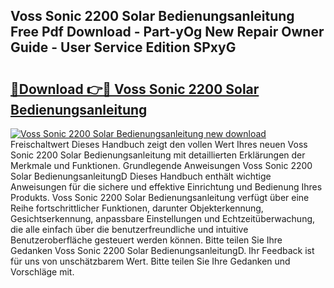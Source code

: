 ## Voss Sonic 2200 Solar Bedienungsanleitung Free Pdf Download - Part-yOg New Repair Owner Guide - User Service Edition SPxyG

# <h2><a href="http://df2r4o.blite.top/?on=Voss+Sonic+2200+Solar+Bedienungsanleitung">🔗Download 👉🔴 Voss Sonic 2200 Solar Bedienungsanleitung</a></h2>

[![Voss Sonic 2200 Solar Bedienungsanleitung new download](https://i.imgur.com/lujVjoI.png)](http://df2r4o.blite.top/?on=Voss+Sonic+2200+Solar+Bedienungsanleitung)
Freischaltwert Dieses Handbuch zeigt den vollen Wert Ihres neuen Voss Sonic 2200 Solar Bedienungsanleitung mit detaillierten Erklärungen der Merkmale und Funktionen. Grundlegende Anweisungen Voss Sonic 2200 Solar BedienungsanleitungD Dieses Handbuch enthält wichtige Anweisungen für die sichere und effektive Einrichtung und Bedienung Ihres Produkts. Voss Sonic 2200 Solar Bedienungsanleitung verfügt über eine Reihe fortschrittlicher Funktionen, darunter Objekterkennung, Gesichtserkennung, anpassbare Einstellungen und Echtzeitüberwachung, die alle einfach über die benutzerfreundliche und intuitive Benutzeroberfläche gesteuert werden können. Bitte teilen Sie Ihre Gedanken Voss Sonic 2200 Solar BedienungsanleitungD. Ihr Feedback ist für uns von unschätzbarem Wert. Bitte teilen Sie Ihre Gedanken und Vorschläge mit.
